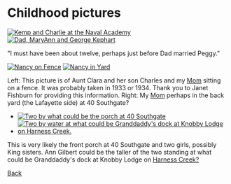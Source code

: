 <div id="container">

Childhood pictures
==================

<div>

[![Kemp and Charlie at the Naval Academy](https://s3.amazonaws.com/s3bucket01.elvenware.com/elf-photos/Family/croppedcharliekemp.jpg)](https://s3.amazonaws.com/s3bucket01.elvenware.com/elf-photos/Family/croppedcharliekemp.jpg)
[![Dad, MaryAnn and George Kephart](https://s3.amazonaws.com/s3bucket01.elvenware.com/elf-photos/Family/KephartDadZoom.png)](https://s3.amazonaws.com/s3bucket01.elvenware.com/elf-photos/Family/KephartDadZoom.png)

</div>

"I must have been about twelve, perhaps just before Dad married Peggy."

<div>

[![Nancy on Fence](https://s3.amazonaws.com/s3bucket01.elvenware.com/elf-photos/Family/Nancy01.png)](https://s3.amazonaws.com/s3bucket01.elvenware.com/elf-photos/Family/Nancy01.png)
[![Nancy in Yard](https://s3.amazonaws.com/s3bucket01.elvenware.com/elf-photos/Family/Nancy02.png)](https://s3.amazonaws.com/s3bucket01.elvenware.com/elf-photos/Family/Nancy02.png)

</div>

Left: This picture is of Aunt Clara and her son Charles and my
[Mom](../1958_08_19_Mom/Mom.html) sitting on a fence. It was probably
taken in 1933 or 1934. Thank you to Janet Fishburn for providing this
information. Right: My [Mom](../1958_08_19_Mom/Mom.html) perhaps in the
back yard (the Lafayette side) at 40 Southgate?

<div>

- [![Two by what could be the porch at 40 Southgate](https://s3.amazonaws.com/s3bucket01.elvenware.com/elf-photos/Family/Unknown01.png)](Unknown01.png)
- [![Two by water at what could be Granddaddy's dock at Knobby Lodge on Harness Creek.](https://s3.amazonaws.com/s3bucket01.elvenware.com/elf-photos/Family/Unknown02.png)](https://s3.amazonaws.com/s3bucket01.elvenware.com/elf-photos/Family/Unknown02.png)

</div>

This is very likely the front porch at 40 Southgate and two girls,
possibly King sisters. Ann Gilbert could be the taller of the two
standing at what could be Granddaddy's dock at Knobby Lodge on [Harness
Creek?](http://bit.ly/qYrPSZ)

[Back](../index_photos.html)

</div>
